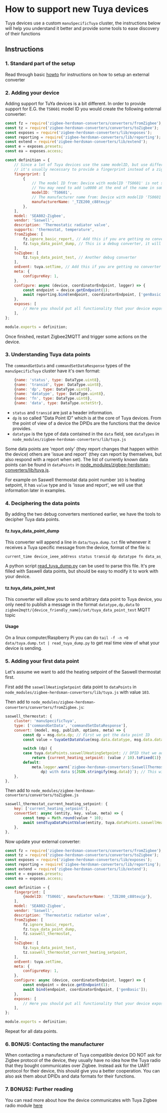 ---
---
# How to support new Tuya devices
Tuya devices use a custom `manuSpecificTuya` cluster, the instructions below will help you understand it better and provide some tools to ease discovery of their functions

## Instructions
### 1. Standard part of the setup
Read through basic [howto](how_to_support_new_devices.md) for instructions on how to setup an external converter

### 2. Adding your device
Adding support for TuYa devices is a bit different. In order to provide support for E.G. the `TS0601` model ID you would create the following external converter:

```js
const fz = require('zigbee-herdsman-converters/converters/fromZigbee');
const tz = require('zigbee-herdsman-converters/converters/toZigbee');
const exposes = require('zigbee-herdsman-converters/lib/exposes');
const reporting = require('zigbee-herdsman-converters/lib/reporting');
const extend = require('zigbee-herdsman-converters/lib/extend');
const e = exposes.presets;
const ea = exposes.access;

const definition = {
    // Since a lot of Tuya devices use the same modelID, but use different data points
    // it's usually necessary to provide a fingerprint instead of a zigbeeModel
    fingerprint: [
        {
            // The model ID from: Device with modelID 'TS0601' is not supported
            // You may need to add \u0000 at the end of the name in some cases
            modelID: 'TS0601',
            // The manufacturer name from: Device with modelID 'TS0601' is not supported.
            manufacturerName: '_TZE200_c88teujp'
        },
    ],
    model: 'SEA802-Zigbee',
    vendor: 'Saswell',
    description: 'Thermostatic radiator valve',
    supports: 'thermostat, temperature',
    fromZigbee: [
        fz.ignore_basic_report, // Add this if you are getting no converter for 'genBasic'
        fz.tuya_data_point_dump, // This is a debug converter, it will be described in the next part
    ],
    toZigbee: [
        tz.tuya_data_point_test, // Another debug converter
    ],
    onEvent: tuya.setTime, // Add this if you are getting no converter for 'commandSetTimeRequest'
    meta: {
        configureKey: 1,
    },
    configure: async (device, coordinatorEndpoint, logger) => {
        const endpoint = device.getEndpoint(1);
        await reporting.bind(endpoint, coordinatorEndpoint, ['genBasic']);
    },
    exposes: [
        // Here you should put all functionality that your device exposes
    ],
};

module.exports = definition;
```

Once finished, restart Zigbee2MQTT and trigger some actions on the device.

### 3. Understanding Tuya data points
The `commandGetData` and `commandSetDataResponse` types of the `manuSpecificTuya` cluster have it's own format:

```js
    {name: 'status', type: DataType.uint8},
    {name: 'transid', type: DataType.uint8},
    {name: 'dp', type: DataType.uint8},
    {name: 'datatype', type: DataType.uint8},
    {name: 'fn', type: DataType.uint8},
    {name: 'data', type: DataType.octetStr},
```

- `status` and `transid` are just a header information.
- `dp` is so called "Data Point ID" which is at the core of Tuya devices. From the point of view of a device the DPIDs are the functions that the device provides.
- `datatype` is the type of data contained in the `data` field, see `dataTypes` in `node_modules/zigbee-herdsman-converters/lib/tuya.js`

Some data points are 'report only' (they report changes that happen within the device) others are 'issue and report' (they can report by themselves, but also respond with a report when set). The list of currently known data points can be found in `dataPoints` in [node_modules/zigbee-herdsman-converters/lib/tuya.js](https://github.com/Koenkk/zigbee-herdsman-converters/blob/master/lib/tuya.js).

For example on Saswell thermostat data point number `103` is heating setpoint, it has `value` type and is 'issue and report', we will use that information later in examples.

### 4. Deciphering the data points
By adding the two debug converters mentioned earlier, we have the tools to decipher Tuya data points.

#### fz.tuya_data_point_dump
This converter will append a line in `data/tuya.dump.txt` file whenever it receives a Tuya specific message from the device, format of the file is:

```txt
current_time device_ieee_address status transid dp datatype fn data_as_hex_octets
```

A python script [read_tuya_dump.py](https://github.com/Koenkk/zigbee-herdsman-converters/blob/master/scripts/read_tuya_dump.py) can be used to parse this file. It's pre filled with Saswell data points, but should be easy to modify it to work with your device.

#### tz.tuya_data_point_test
This converter will allow you to send arbitrary data point to Tuya device, you only need to publish a message in the format `datatype,dp,data` to `zigbee2mqtt/{device_friendly_name}/set/tuya_data_point_test` MQTT topic

#### Usage
On a linux computer/Raspberry Pi you can do `tail -f -n +0 data/tuya.dump.txt | read_tuya_dump.py` to get real time view of what your device is sending.

### 5. Adding your first data point
Let's assume we want to add the heating setpoint of the Saswell thermostat first.

First add the `saswellHeatingSetpoint` data point to `dataPoints` in `node_modules/zigbee-herdsman-converters/lib/tuya.js` with value `103`.

Then add to `node_modules/zigbee-herdsman-converters/converters/fromZigbee.js`:
```js
saswell_thermostat: {
    cluster: 'manuSpecificTuya',
    type: ['commandGetData', 'commandSetDataResponse'],
    convert: (model, msg, publish, options, meta) => {
        const dp = msg.data.dp; // First we get the data point ID
        const value = tuyaGetDataValue(msg.data.datatype, msg.data.data); // This function will take of converting the data to proper JS type

        switch (dp) {
        case tuya.dataPoints.saswellHeatingSetpoint: // DPID that we added to common
            return {current_heating_setpoint: (value / 10).toFixed(1)}; // value is already converted to a number in JS, and we deduced that it needs to be divided by 10
        default:
            meta.logger.warn(`zigbee-herdsman-converters:SaswellThermostat: NOT RECOGNIZED DP #${
                dp} with data ${JSON.stringify(msg.data)}`); // This will cause zigbee2mqtt to print similar data to what is dumped in tuya.dump.txt
    },
},
```

Then add to `node_modules/zigbee-herdsman-converters/converters/toZigbee.js`
```js
saswell_thermostat_current_heating_setpoint: {
    key: ['current_heating_setpoint'],
    convertSet: async (entity, key, value, meta) => {
        const temp = Math.round(value * 10);
        await sendTuyaDataPointValue(entity, tuya.dataPoints.saswellHeatingSetpoint, temp); // sendTuyaDataPoint* functions take care of converting the data to proper format
    },
},
```

Now update your external converter:
```js
const fz = require('zigbee-herdsman-converters/converters/fromZigbee');
const tz = require('zigbee-herdsman-converters/converters/toZigbee');
const exposes = require('zigbee-herdsman-converters/lib/exposes');
const reporting = require('zigbee-herdsman-converters/lib/reporting');
const extend = require('zigbee-herdsman-converters/lib/extend');
const e = exposes.presets;
const ea = exposes.access;

const definition = {
    fingerprint: [
        {modelID: 'TS0601', manufacturerName: '_TZE200_c88teujp'},
    ],
    model: 'SEA802-Zigbee',
    vendor: 'Saswell',
    description: 'Thermostatic radiator valve',
    fromZigbee: [
        fz.ignore_basic_report,
        fz.tuya_data_point_dump,
        fz.saswell_thermostat,
    ],
    toZigbee: [
        tz.tuya_data_point_test,
        tz.saswell_thermostat_current_heating_setpoint,
    ],
    onEvent: tuya.setTime,
    meta: {
        configureKey: 1,
    },
    configure: async (device, coordinatorEndpoint, logger) => {
        const endpoint = device.getEndpoint(1);
        await bind(endpoint, coordinatorEndpoint, ['genBasic']);
    },
    exposes: [
        // Here you should put all functionality that your device exposes
    ],
};

module.exports = definition;
```

Repeat for all data points.

### 6. BONUS: Contacting the manufacturer
When contacting a manufacturer of Tuya compatible device DO NOT ask for Zigbee protocol of the device, they usually have no idea how the Tuya radio that they bought communicates over Zigbee. Instead ask for the UART protocol for their device, this should give you a better cooperation. You can also ask them about DPIDs and data formats for their functions.

### 7. BONUS2: Further reading
You can read more about how the device communicates with Tuya Zigbee radio module [here](https://developer.tuya.com/en/docs/iot/device-development/access-mode-mcu/zigbee-general-solution/tuya-zigbee-module-uart-communication-protocol/tuya-zigbee-module-uart-communication-protocol?id=K9ear5khsqoty)
